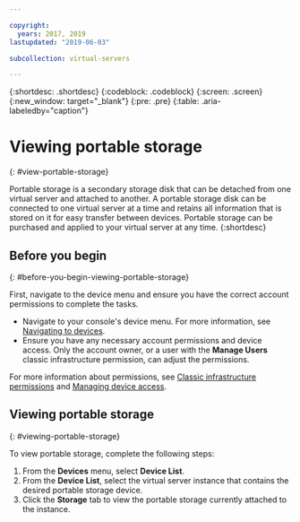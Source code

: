 ```yaml
---

copyright:
  years: 2017, 2019
lastupdated: "2019-06-03"

subcollection: virtual-servers

---
```


{:shortdesc: .shortdesc}
{:codeblock: .codeblock}
{:screen: .screen}
{:new_window: target="_blank"}
{:pre: .pre}
{:table: .aria-labeledby="caption"}


# Viewing portable storage  
{: #view-portable-storage}

 Portable storage is a secondary storage disk that can be detached from one virtual server and attached to another.
 A portable storage disk can be connected to one virtual server at a time and retains all information
 that is stored on it for easy transfer between devices. Portable storage can be purchased and applied
 to your virtual server at any time.
 {:shortdesc}

## Before you begin
{: #before-you-begin-viewing-portable-storage}

First, navigate to the device menu and ensure you have the correct account permissions to complete the tasks.

* Navigate to your console's device menu. For more information, see [Navigating to devices](/docs/virtual-servers?topic=virtual-servers-navigating-devices).
* Ensure you have any necessary account permissions and device access. Only the account owner, or a user with the **Manage Users** classic infrastructure permission, can adjust the permissions.

For more information about permissions, see [Classic infrastructure permissions](/docs/iam?topic=iam-infrapermission#infrapermission) and [Managing device access](/docs/virtual-servers?topic=virtual-servers-managing-device-access).

## Viewing portable storage
{: #viewing-portable-storage}

To view portable storage, complete the following steps:

1. From the **Devices** menu, select **Device List**.
2. From the **Device List**, select the virtual server instance that contains the desired portable storage device.
3. Click the **Storage** tab to view the portable storage currently attached to the instance.
